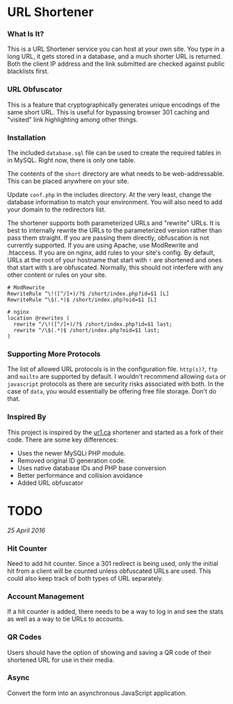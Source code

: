 URL Shortener
=============

### What Is It? ###
This is a URL Shortener service you can host at your own site. You type in a long
URL, it gets stored in a database, and a much shorter URL is returned. Both the
client IP address and the link submitted are checked against public blacklists first.


### URL Obfuscator ###
This is a feature that cryptographically generates unique encodings of the
same short URL. This is useful for bypassing browser 301 caching and "visited" link
highlighting among other things.


### Installation ###
The included `database.sql` file can be used to create the required tables in
in MySQL. Right now, there is only one table.

The contents of the `short` directory are what needs to be web-addressable. This
can be placed anywhere on your site.

Update `conf.php` in the includes directory. At the very least, change the
database information to match your environment. You will also need to add your
domain to the redirectors list.

The shortener supports both parameterized URLs and "rewrite" URLs. It is best
to internally rewrite the URLs to the parameterized version rather than pass
them straight. If you are passing them directly, obfuscation is not currently
supported. If you are using Apache, use ModRewrite and .htaccess. If you are
on nginx, add rules to your site's config. By default, URLs at the root of
your hostname that start with `!` are shortened and ones that start with `$`
are obfuscated. Normally, this should not interfere with any other content or
rules on your site.

```
# ModRewrite
RewriteRule ^\!([^/]+)/?$ /short/index.php?id=$1 [L]
RewriteRule ^\$(.*)$ /short/index.php?oid=$1 [L]
```

```
# nginx
location @rewrites (
  rewrite ^/\!([^/]+)/?$ /short/index.php?id=$1 last;
  rewrite ^/\$(.*)$ /short/index.php?oid=$1 last;
)
```


### Supporting More Protocols ###
The list of allowed URL protocols is in the configuration file. `http(s)?`, `ftp` and
`mailto` are supported by default. I wouldn't recommend allowing `data` or `javascript`
protocols as there are security risks associated with both. In the case of `data`,
you would essentially be offering free file storage. Don't do that.


### Inspired By ###
This project is inspired by the [ur1.ca](http://ur1.ca/) shortener and
started as a fork of their code. There are some key differences:
* Uses the newer MySQLi PHP module.
* Removed original ID generation code.
* Uses native database IDs and PHP base conversion
* Better performance and collision avoidance
* Added URL obfuscator



TODO
====
*25 April 2016* 

### Hit Counter ###
Need to add hit counter. Since a 301 redirect is being used, only the initial
hit from a client will be counted unless obfuscated URLs are used. This could
also keep track of both types of URL separately.

### Account Management ###
If a hit counter is added, there needs to be a way to log in and see the stats
as well as a way to tie URLs to accounts.

### QR Codes ###
Users should have the option of showing and saving a QR code of their shortened
URL for use in their media.

### Async ###
Convert the form into an asynchronous JavaScript application.

